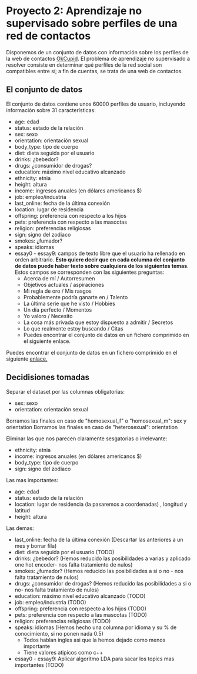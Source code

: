 # Proyecto 2: Aprendizaje no supervisado sobre perfiles de una red de contactos

Disponemos de un conjunto de datos con información sobre los perfiles de la web de contactos [OkCupid](https://www.okcupid.com/). El problema de aprendizaje no supervisado a resolver consiste en determinar qué perfiles de la red social son compatibles entre sí; a fin de cuentas, se trata de una web de contactos.

## El conjunto de datos
El conjunto de datos contiene unos 60000 perfiles de usuario, incluyendo información sobre 31 características:

- age: edad
- status: estado de la relación
- sex: sexo
- orientation: orientación sexual
- body_type: tipo de cuerpo
- diet: dieta seguida por el usuario
- drinks: ¿bebedor?
- drugs: ¿consumidor de drogas?
- education: máximo nivel educativo alcanzado
- ethnicity: etnia
- height: altura
- income: ingresos anuales (en dólares americanos $)
- job: empleo/industria
- last_online: fecha de la última conexión
- location: lugar de residencia
- offspring: preferencia con respecto a los hijos
- pets: preferencia con respecto a las mascotas
- religion: preferencias religiosas
- sign: signo del zodiaco
- smokes: ¿fumador?
- speaks: idiomas
- essay0 - essay9: campos de texto libre que el usuario ha rellenado en orden arbitrario. **Esto quiere decir que en cada columna del conjunto de datos puede haber texto sobre cualquiera de los siguientes temas**. Estos campos se corresponden con las siguientes preguntas:
   - Acerca de mí / Autorresumen
   - Objetivos actuales / aspiraciones
   - Mi regla de oro / Mis rasgos
   - Probablemente podría ganarte en / Talento
   - La última serie que he visto / Hobbies
   - Un día perfecto / Momentos
   - Yo valoro / Necesito
   - La cosa más privada que estoy dispuesto a admitir / Secretos
   - Lo que realmente estoy buscando / Citas
   - Puedes encontrar el conjunto de datos en un fichero comprimido en el siguiente enlace.

Puedes encontrar el conjunto de datos en un fichero comprimido en el siguiente [enlace.](https://drive.upm.es/index.php/s/LkFtKeCdq9ElQZX)


## Decidisiones tomadas

Separar el dataset por las columnas obligatorias:
- sex: sexo
- orientation: orientación sexual

Borramos las finales en caso de "homosexual_f" o "homosexual_m": sex y orientation
Borramos las finales en caso de "heterosexual":  orientation


Eliminar las que nos parecen claramente sesgatorias o irrelevante:
- ethnicity: etnia
- income: ingresos anuales (en dólares americanos $)
- body_type: tipo de cuerpo
- sign: signo del zodiaco

Las mas importantes:
- age: edad
- status: estado de la relación 
- location: lugar de residencia (la pasaremos a coordenadas) , longitud y latitud
- height: altura

Las demas:
- last_online: fecha de la última conexión (Descartar las anteriores a un mes y borrar fila)
- diet: dieta seguida por el usuario (TODO)
- drinks: ¿bebedor? (Hemos reducido las posibilidades a varias y aplicado one hot encoder- nos falta tratamiento de nulos)
- smokes: ¿fumador? (Hemos reducido las posibilidades a si o no - nos falta tratamiento de nulos)
- drugs: ¿consumidor de drogas? (Hemos reducido las posibilidades a si o no- nos falta tratamiento de nulos)
- education: máximo nivel educativo alcanzado (TODO)
- job: empleo/industria (TODO)
- offspring: preferencia con respecto a los hijos (TODO)
- pets: preferencia con respecto a las mascotas (TODO)
- religion: preferencias religiosas (TODO)
- speaks: idiomas  (Hemos hecho una columna por idioma y su % de conocimiento, si no ponen nada 0.5)
    - Todos hablan ingles asi que la hemos dejado como menos importante
    - Tiene valores atipicos como c++
- essay0 - essay9: Aplicar algoritmo LDA para sacar los topics mas importantes (TODO)
